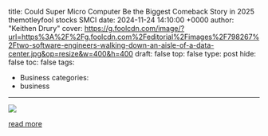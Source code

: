 title: Could Super Micro Computer Be the Biggest Comeback Story in 2025 themotleyfool stocks SMCI
date: 2024-11-24 14:10:00 +0000
author: "Keithen Drury"
cover: https://g.foolcdn.com/image/?url=https%3A%2F%2Fg.foolcdn.com%2Feditorial%2Fimages%2F798267%2Ftwo-software-engineers-walking-down-an-aisle-of-a-data-center.jpg&op=resize&w=400&h=400
draft: false
top: false
type: post
hide: false
toc: false
tags:
  - Business
categories:
  - business
---

![](https://g.foolcdn.com/image/?url=https%3A%2F%2Fg.foolcdn.com%2Feditorial%2Fimages%2F798267%2Ftwo-software-engineers-walking-down-an-aisle-of-a-data-center.jpg&op=resize&w=400&h=400)

[read more](https://www.fool.com/investing/2024/11/24/could-super-micro-computer-be-the-biggest-comeback/)
